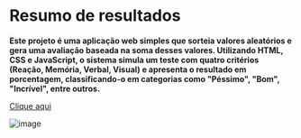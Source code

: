# Resumo de resultados
**Este projeto é uma aplicação web simples que sorteia valores aleatórios e gera uma avaliação baseada na soma desses valores. Utilizando HTML, CSS e JavaScript, o sistema simula um teste com quatro critérios (Reação, Memória, Verbal, Visual) e apresenta o resultado em porcentagem, classificando-o em categorias como "Péssimo", "Bom", "Incrível", entre outros.**

[Clique aqui](https://ggvictor.github.io/resumo-de-resultado/results-summary-component-main/index.html)

![image](https://github.com/user-attachments/assets/457c65a9-7923-4421-9d0a-f1536429ef19)

